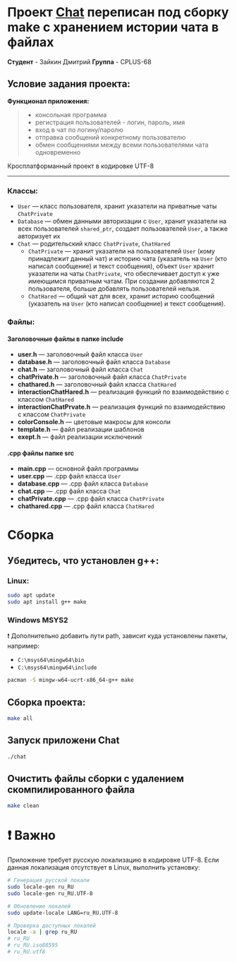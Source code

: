 # Проект [Chat](https://github.com/DmitryVic/Chat-HW-Project) переписан под сборку make с хранением истории чата в файлах

**Студент** - Зайкин Дмитрий
**Группа** - CPLUS-68



## Условие задания проекта:

**Функционал приложения:**
> - консольная программа
> - регистрация пользователей - логин, пароль, имя
> - вход в чат по логину/паролю
> - отправка сообщений конкретному пользователю
> - обмен сообщениями между всеми пользователями чата одновременно


Кросплатформанный проект в кодировке UTF-8

---

### Классы:
- `User` — класс пользователя, хранит указатели на приватные чаты `ChatPrivate` 
- `Database` — обмен данными авторизации с `User`, хранит указатели на всех пользователей `shared_ptr`, создает пользователей `User`, а также авторизует их 
- `Chat` — родительский класс `ChatPrivate`, `ChatHared` 
	- `ChatPrivate` — хранит указатели на пользователей `User` (кому принадлежит данный чат) и историю чата (указатель на `User` (кто написал сообщение) и текст сообщения), объект `User` хранит указатели на чаты `ChatPrivate`, что обеспечивает доступ к уже имеющимся приватным чатам. При создании добавляются 2 пользователя, больше добавлять пользователей нельзя. 
	- `ChatHared` — общий чат для всех, хранит историю сообщений (указатель на `User` (кто написал сообщение) и текст сообщения).

### Файлы:

#### Заголовочные файлы в папке include

- **user.h** — заголовочный файл класса `User`
- **database.h** — заголовочный файл класса `Database`
- **chat.h** — заголовочный файл класса `Chat`
- **chatPrivate.h** — заголовочный файл класса `ChatPrivate`
- **chathared.h** — заголовочный файл класса `ChatHared`
- **interactionChatHared.h** — реализация функций по взаимодействию с классом `ChatHared`
- **interactionChatPrvate.h** — реализация функций по взаимодействию с классом `ChatPrivate`
- **colorConsole.h** — цветовые макросы для консоли
- **template.h** — файл реализации шаблонов
- **exept.h** — файл реализации исключений

#### .cpp файлы папке src

- **main.cpp** — основной файл программы
- **user.cpp** — .cpp файл класса `User`
- **database.cpp** — .cpp файл класса `Database`
- **chat.cpp** — .cpp файл класса `Chat`
- **chatPrivate.cpp** — .cpp файл класса `ChatPrivate`
- **chathared.cpp** — .cpp файл класса `ChatHared`

# Сборка

## Убедитесь, что установлен g++:

### Linux:
```bash
sudo apt update
sudo apt install g++ make
```
### Windows MSYS2 
❗ Дополнительно добавить пути path, зависит куда установлены пакеты, например:
- `C:\msys64\mingw64\bin`
- `C:\msys64\mingw64\include`
```bash
pacman -S mingw-w64-ucrt-x86_64-g++ make
```

## Сборка проекта:
```bash
make all
```

## Запуск приложени Chat
```bash
./chat
```

## Очистить файлы сборки с удалением скомпилированного файла
```bash
make clean
```

# ❗ Важно

Приложение требует русскую локализацию в кодировке UTF-8. Если данная локализация отсутствует в Linux,  выполнить установку:
```bash
# Генерация русской локали
sudo locale-gen ru_RU
sudo locale-gen ru_RU.UTF-8

# Обновление локалей
sudo update-locale LANG=ru_RU.UTF-8

# Проверка доступных локалей
locale -a | grep ru_RU
# ru_RU
# ru_RU.iso88595
# ru_RU.utf8

```